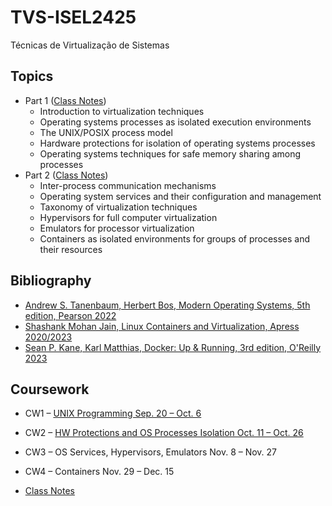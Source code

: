# TVS-ISEL2425
Técnicas de Virtualização de Sistemas

## Topics
- Part 1 ([Class Notes](./ClassNotes/Part1.md))
	- Introduction to virtualization techniques
	- Operating systems processes as isolated execution environments
	- The UNIX/POSIX process model
	- Hardware protections for isolation of operating systems processes
	- Operating systems techniques for safe memory sharing among processes
- Part 2 ([Class Notes](./ClassNotes/Part2.md))
	- Inter-process communication mechanisms
	- Operating system services and their configuration and management
	- Taxonomy of virtualization techniques
	- Hypervisors for full computer virtualization
	- Emulators for processor virtualization
	- Containers as isolated environments for groups of processes and their resources

## Bibliography
- [Andrew S. Tanenbaum, Herbert Bos, Modern Operating Systems, 5th edition, Pearson 2022](https://csc-knu.github.io/sys-prog/books/Andrew%20S.%20Tanenbaum%20-%20Modern%20Operating%20Systems.pdf)
- [Shashank Mohan Jain, Linux Containers and Virtualization, Apress 2020/2023](https://annas-archive.org/md5/bbf42e5adad8227d806fa121ab844150)
- [Sean P. Kane, Karl Matthias, Docker: Up & Running, 3rd edition, O'Reilly 2023](https://ebook.wallenwang.com/read/181/epub#epubcfi(/6/2!/4/1:0))


## Coursework
- CW1 – [UNIX Programming Sep. 20 – Oct. 6](./CourseWorks/cw1/README.md)
- CW2 – [HW Protections and OS Processes Isolation Oct. 11 – Oct. 26](./CourseWorks/cw2/README.md)
- CW3 – OS Services, Hypervisors, Emulators Nov. 8 – Nov. 27
- CW4 – Containers Nov. 29 – Dec. 15

 - [Class Notes](ClassNotes/README.md)